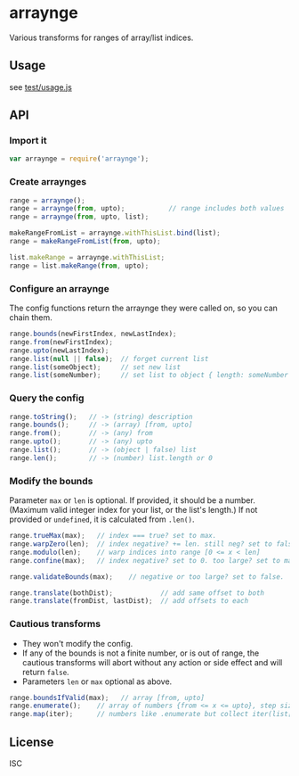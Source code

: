 ﻿
<!--#echo json="package.json" key="name" underline="=" -->
arraynge
========
<!--/#echo -->

<!--#echo json="package.json" key="description" -->
Various transforms for ranges of array/list indices.
<!--/#echo -->


Usage
-----
see [test/usage.js](test/usage.js)


API
---

### Import it
```javascript
var arraynge = require('arraynge');
```

### Create arraynges
```javascript
range = arraynge();
range = arraynge(from, upto);           // range includes both values
range = arraynge(from, upto, list);

makeRangeFromList = arraynge.withThisList.bind(list);
range = makeRangeFromList(from, upto);

list.makeRange = arraynge.withThisList;
range = list.makeRange(from, upto);
```

### Configure an arraynge
The config functions return the arraynge they were called on,
so you can chain them.

```javascript
range.bounds(newFirstIndex, newLastIndex);
range.from(newFirstIndex);
range.upto(newLastIndex);
range.list(null || false);  // forget current list
range.list(someObject);     // set new list
range.list(someNumber);     // set list to object { length: someNumber }
```

### Query the config
```javascript
range.toString();   // -> (string) description
range.bounds();     // -> (array) [from, upto]
range.from();       // -> (any) from
range.upto();       // -> (any) upto
range.list();       // -> (object | false) list
range.len();        // -> (number) list.length or 0
```

### Modify the bounds
Parameter `max` or `len` is optional. If provided, it should be a number.
(Maximum valid integer index for your list, or the list's length.)
If not provided or `undefined`, it is calculated from `.len()`.

```javascript
range.trueMax(max);   // index === true? set to max.
range.warpZero(len);  // index negative? += len. still neg? set to false.
range.modulo(len);    // warp indices into range [0 <= x < len]
range.confine(max);   // index negative? set to 0. too large? set to max.

range.validateBounds(max);    // negative or too large? set to false.

range.translate(bothDist);            // add same offset to both
range.translate(fromDist, lastDist);  // add offsets to each
```

### Cautious transforms
  * They won't modify the config.
  * If any of the bounds is not a finite number, or is out of range,
    the cautious transforms will abort without any action or
    side effect and will return `false`.
  * Parameters `len` or `max` optional as above.

```javascript
range.boundsIfValid(max);   // array [from, upto]
range.enumerate();    // array of numbers {from <= x <= upto}, step size = 1
range.map(iter);      // numbers like .enumerate but collect iter(list[x], x)
```





<!--#toc stop="scan" -->


License
-------
<!--#echo json="package.json" key=".license" -->
ISC
<!--/#echo -->

